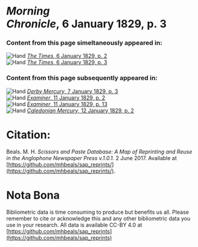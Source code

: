 # *Morning Chronicle*, 6 January 1829, p. 3  
  
### Content from this page simeltaneously appeared in:  
![Hand](http://scissorsandpaste.net/wp-content/uploads/2017/06/smallhandpointer.png) [*The Times*, 6 January 1829, p. 2](https://mhbeals.github.io/sap_html/The-Times/The-Times-6-January-1829-p-2)  
![Hand](http://scissorsandpaste.net/wp-content/uploads/2017/06/smallhandpointer.png) [*The Times*, 6 January 1829, p. 3](https://mhbeals.github.io/sap_html/The-Times/The-Times-6-January-1829-p-3)  
  
### Content from this page subsequently appeared in:  
![Hand](http://scissorsandpaste.net/wp-content/uploads/2017/06/smallhandpointer.png) [*Derby Mercury*, 7 January 1829, p. 3](https://mhbeals.github.io/sap_html/Derby-Mercury/Derby-Mercury-7-January-1829-p-3)  
![Hand](http://scissorsandpaste.net/wp-content/uploads/2017/06/smallhandpointer.png) [*Examiner*, 11 January 1829, p. 2](https://mhbeals.github.io/sap_html/Examiner/Examiner-11-January-1829-p-2)  
![Hand](http://scissorsandpaste.net/wp-content/uploads/2017/06/smallhandpointer.png) [*Examiner*, 11 January 1829, p. 13](https://mhbeals.github.io/sap_html/Examiner/Examiner-11-January-1829-p-13)  
![Hand](http://scissorsandpaste.net/wp-content/uploads/2017/06/smallhandpointer.png) [*Caledonian Mercury*, 12 January 1829, p. 2](https://mhbeals.github.io/sap_html/Caledonian-Mercury/Caledonian-Mercury-12-January-1829-p-2)  


# Citation: 

Beals. M. H. *Scissors and Paste Database: A Map of Reprinting and Reuse in the Anglophone Newspaper Press v.1.0.1.* 2 June 2017. Available at [https://github.com/mhbeals/sap_reprints/](https://github.com/mhbeals/sap_reprints/). 

# Nota Bona

Bibliometric data is time consuming to produce but benefits us all. Please remember to cite or acknowledge this and any other bibliometric data you use in your research. All data is available CC-BY 4.0 at [https://github.com/mhbeals/sap_reprints](https://github.com/mhbeals/sap_reprints)